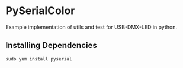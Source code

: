 PySerialColor
=============

Example implementation of utils and test for USB-DMX-LED in python.

Installing Dependencies
--------------------

    sudo yum install pyserial
